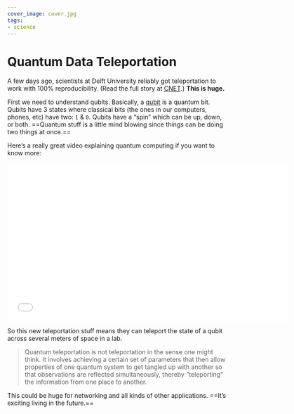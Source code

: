 ```yaml
---
cover_image: cover.jpg
tags:
- science
---
```


# Quantum Data Teleportation

A few days ago, scientists at Delft University reliably got teleportation to work with 100% reproducibility. (Read the full story at [CNET](http://www.cnet.com/news/scientists-achieve-reliable-quantum-teleportation-for-the-first-time/).) **This is huge.**

First we need to understand qubits. Basically, a [qubit](http://en.wikipedia.org/wiki/Qubit) is a quantum bit. Qubits have 3 states where classical bits (the ones in our computers, phones, etc) have two: `1` & `0`. Qubits have a “spin” which can be up, down, or both. ==Quantum stuff is a little mind blowing since things can be doing two things at once.==

Here’s a really great video explaining quantum computing if you want to know more:

<iframe width="640" height="360" src="//www.youtube.com/embed/g_IaVepNDT4" frameborder="0" allowfullscreen></iframe>

So this new teleportation stuff means they can teleport the state of a qubit across several meters of space in a lab.

> Quantum teleportation is not teleportation in the sense one might think. It involves achieving a certain set of parameters that then allow properties of one quantum system to get tangled up with another so that observations are reflected simultaneously, thereby "teleporting" the information from one place to another.

This could be huge for networking and all kinds of other applications. ==It’s exciting living in the future.==
